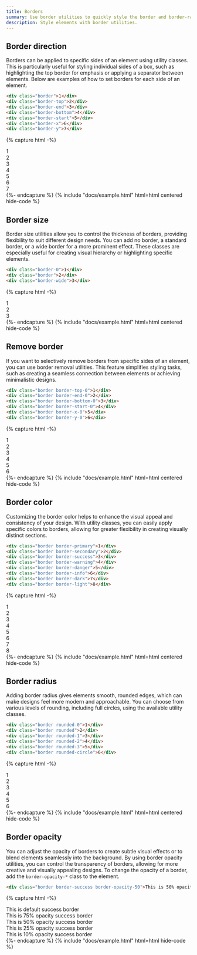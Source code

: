```yaml
---
title: Borders
summary: Use border utilities to quickly style the border and border-radius of an element. Great for images, buttons, or any other element.
description: Style elements with border utilities.
---
```


## Border direction

Borders can be applied to specific sides of an element using utility classes. This is particularly useful for styling individual sides of a box, such as highlighting the top border for emphasis or applying a separator between elements. Below are examples of how to set borders for each side of an element.

```html
<div class="border">1</div>
<div class="border-top">2</div>
<div class="border-end">3</div>
<div class="border-bottom">4</div>
<div class="border-start">5</div>
<div class="border-x">6</div>
<div class="border-y">7</div>
```

{% capture html -%}
<div
  class="d-flex align-items-center justify-content-center text-secondary w-6 h-6 bg-light border"
>
  1
</div>
<div
  class="d-flex align-items-center justify-content-center text-secondary w-6 h-6 bg-light border-top"
>
  2
</div>
<div
  class="d-flex align-items-center justify-content-center text-secondary w-6 h-6 bg-light border-end"
>
  3
</div>
<div
  class="d-flex align-items-center justify-content-center text-secondary w-6 h-6 bg-light border-bottom"
>
  4
</div>
<div
  class="d-flex align-items-center justify-content-center text-secondary w-6 h-6 bg-light border-start"
>
  5
</div>
<div
  class="d-flex align-items-center justify-content-center text-secondary w-6 h-6 bg-light border-x"
>
  6
</div>
<div
  class="d-flex align-items-center justify-content-center text-secondary w-6 h-6 bg-light border-y"
>
  7
</div>
{%- endcapture %}
{% include "docs/example.html" html=html centered hide-code %}


## Border size

Border size utilities allow you to control the thickness of borders, providing flexibility to suit different design needs. You can add no border, a standard border, or a wide border for a more prominent effect. These classes are especially useful for creating visual hierarchy or highlighting specific elements.

```html
<div class="border-0">1</div>
<div class="border">2</div>
<div class="border-wide">3</div>
```

{% capture html -%}
<div
  class="d-flex align-items-center justify-content-center text-secondary w-6 h-6 bg-light border-0"
>
  1
</div>
<div
  class="d-flex align-items-center justify-content-center text-secondary w-6 h-6 bg-light border"
>
  2
</div>
<div
  class="d-flex align-items-center justify-content-center text-secondary w-6 h-6 bg-light border-wide"
>
  3
</div>
{%- endcapture %}
{% include "docs/example.html" html=html centered hide-code %}

## Remove border

If you want to selectively remove borders from specific sides of an element, you can use border removal utilities. This feature simplifies styling tasks, such as creating a seamless connection between elements or achieving minimalistic designs.

```html
<div class="border border-top-0">1</div>
<div class="border border-end-0">2</div>
<div class="border border-bottom-0">3</div>
<div class="border border-start-0">4</div>
<div class="border border-x-0">5</div>
<div class="border border-y-0">6</div>
```

{% capture html -%}
<div
  class="d-flex align-items-center justify-content-center text-secondary w-6 h-6 bg-light border border-top-0"
>
  1
</div>
<div
  class="d-flex align-items-center justify-content-center text-secondary w-6 h-6 bg-light border border-end-0"
>
  2
</div>
<div
  class="d-flex align-items-center justify-content-center text-secondary w-6 h-6 bg-light border border-bottom-0"
>
  3
</div>
<div
  class="d-flex align-items-center justify-content-center text-secondary w-6 h-6 bg-light border border-start-0"
>
  4
</div>
<div
  class="d-flex align-items-center justify-content-center text-secondary w-6 h-6 bg-light border border-x-0"
>
  5
</div>
<div
  class="d-flex align-items-center justify-content-center text-secondary w-6 h-6 bg-light border border-y-0"
>
  6
</div>
{%- endcapture %}
{% include "docs/example.html" html=html centered hide-code %}


## Border color

Customizing the border color helps to enhance the visual appeal and consistency of your design. With utility classes, you can easily apply specific colors to borders, allowing for greater flexibility in creating visually distinct sections.

```html
<div class="border border-primary">1</div>
<div class="border border-secondary">2</div>
<div class="border border-success">3</div>
<div class="border border-warning">4</div>
<div class="border border-danger">5</div>
<div class="border border-info">6</div>
<div class="border border-dark">7</div>
<div class="border border-light">8</div>
```

{% capture html -%}
<div
  class="d-flex align-items-center justify-content-center text-secondary w-6 h-6 bg-light border border-primary"
>
  1
</div>
<div
  class="d-flex align-items-center justify-content-center text-secondary w-6 h-6 bg-light border border-secondary"
>
  2
</div>
<div
  class="d-flex align-items-center justify-content-center text-secondary w-6 h-6 bg-light border border-success"
>
  3
</div>
<div
  class="d-flex align-items-center justify-content-center text-secondary w-6 h-6 bg-light border border-warning"
>
  4
</div>
<div
  class="d-flex align-items-center justify-content-center text-secondary w-6 h-6 bg-light border border-danger"
>
  5
</div>
<div
  class="d-flex align-items-center justify-content-center text-secondary w-6 h-6 bg-light border border-info"
>
  6
</div>
<div
  class="d-flex align-items-center justify-content-center text-secondary w-6 h-6 bg-light border border-dark"
>
  7
</div>
<div
  class="d-flex align-items-center justify-content-center text-secondary w-6 h-6 bg-light border border-light"
>
  8
</div>
{%- endcapture %}
{% include "docs/example.html" html=html centered hide-code %}

## Border radius

Adding border radius gives elements smooth, rounded edges, which can make designs feel more modern and approachable. You can choose from various levels of rounding, including full circles, using the available utility classes.

```html
<div class="border rounded-0">1</div>
<div class="border rounded">2</div>
<div class="border rounded-1">3</div>
<div class="border rounded-2">4</div>
<div class="border rounded-3">5</div>
<div class="border rounded-circle">6</div>
```

{% capture html -%}
<div
  class="d-flex align-items-center justify-content-center text-secondary w-6 h-6 bg-light border rounded-0"
>
  1
</div>
<div
  class="d-flex align-items-center justify-content-center text-secondary w-6 h-6 bg-light border rounded"
>
  2
</div>
<div
  class="d-flex align-items-center justify-content-center text-secondary w-6 h-6 bg-light border rounded-1"
>
  3
</div>
<div
  class="d-flex align-items-center justify-content-center text-secondary w-6 h-6 bg-light border rounded-2"
>
  4
</div>
<div
  class="d-flex align-items-center justify-content-center text-secondary w-6 h-6 bg-light border rounded-3"
>
  5
</div>
<div
  class="d-flex align-items-center justify-content-center text-secondary w-6 h-6 bg-light border rounded-circle"
>
  6
</div>
{%- endcapture %}
{% include "docs/example.html" html=html centered hide-code %}


## Border opacity

You can adjust the opacity of borders to create subtle visual effects or to blend elements seamlessly into the background. By using border opacity utilities, you can control the transparency of borders, allowing for more creative and visually appealing designs. To change the opacity of a border, add the `border-opacity-*` class to the element.

```html
<div class="border border-success border-opacity-50">This is 50% opacity success border</div>
```

{% capture html -%}
<div class="border border-success p-2 mb-2">This is default success border</div>
<div class="border border-success p-2 mb-2 border-opacity-75">
  This is 75% opacity success border
</div>
<div class="border border-success p-2 mb-2 border-opacity-50">
  This is 50% opacity success border
</div>
<div class="border border-success p-2 mb-2 border-opacity-25">
  This is 25% opacity success border
</div>
<div class="border border-success p-2 border-opacity-10">This is 10% opacity success border</div>
{%- endcapture %}
{% include "docs/example.html" html=html hide-code %}